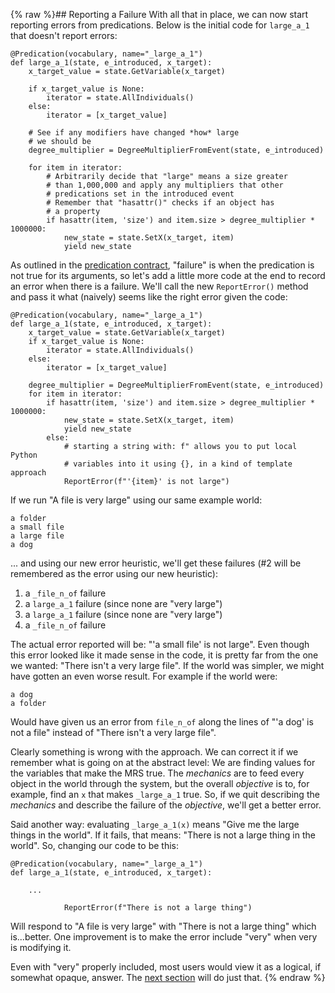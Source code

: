 {% raw %}## Reporting a Failure
With all that in place, we can now start reporting errors from predications. Below is the initial code for `large_a_1` that doesn't report errors: 

```
@Predication(vocabulary, name="_large_a_1")
def large_a_1(state, e_introduced, x_target):
    x_target_value = state.GetVariable(x_target)

    if x_target_value is None:
        iterator = state.AllIndividuals()
    else:
        iterator = [x_target_value]

    # See if any modifiers have changed *how* large
    # we should be
    degree_multiplier = DegreeMultiplierFromEvent(state, e_introduced)

    for item in iterator:
        # Arbitrarily decide that "large" means a size greater
        # than 1,000,000 and apply any multipliers that other
        # predications set in the introduced event
        # Remember that "hasattr()" checks if an object has
        # a property
        if hasattr(item, 'size') and item.size > degree_multiplier * 1000000:
            new_state = state.SetX(x_target, item)
            yield new_state
```

As outlined in the [predication contract](../devhowtoPredicationContract), "failure" is when the predication is not true for its arguments, so let's add a little more code at the end to record an error when there is a failure. We'll call the new `ReportError()` method and pass it what (naively) seems like the right error given the code:

```
@Predication(vocabulary, name="_large_a_1")
def large_a_1(state, e_introduced, x_target):
    x_target_value = state.GetVariable(x_target)
    if x_target_value is None:
        iterator = state.AllIndividuals()
    else:
        iterator = [x_target_value]
    
    degree_multiplier = DegreeMultiplierFromEvent(state, e_introduced)
    for item in iterator:
        if hasattr(item, 'size') and item.size > degree_multiplier * 1000000:
            new_state = state.SetX(x_target, item)
            yield new_state
        else:
            # starting a string with: f" allows you to put local Python
            # variables into it using {}, in a kind of template approach
            ReportError(f"'{item}' is not large")
```

If we run "A file is very large" using our same example world:

```
a folder
a small file
a large file
a dog
```

... and using our new error heuristic, we'll get these failures (#2 will be remembered as the error using our new heuristic):

1. a `_file_n_of` failure
2. a `large_a_1` failure (since none are "very large")
3. a `large_a_1` failure (since none are "very large")
4. a `_file_n_of` failure

The actual error reported will be: "'a small file' is not large". Even though this error looked like it made sense in the code, it is pretty far from the one we wanted: "There isn't a very large file".  If the world was simpler, we might have gotten an even worse result.  For example if the world were:
```
a dog
a folder
```
Would have given us an error from `file_n_of` along the lines of "'a dog' is not a file" instead of "There isn't a very large file". 

Clearly something is wrong with the approach. We can correct it if we remember what is going on at the abstract level: We are finding values for the variables that make the MRS true.  The *mechanics* are to feed every object in the world through the system, but the overall *objective* is to, for example, find an `x` that makes `_large_a_1` true. So, if we quit describing the *mechanics* and describe the failure of the *objective*, we'll get a better error.

Said another way: evaluating `_large_a_1(x)` means "Give me the large things in the world".  If it fails, that means: "There is not a large thing in the world". So, changing our code to be this:

```
@Predication(vocabulary, name="_large_a_1")
def large_a_1(state, e_introduced, x_target):
            
    ...
    
            ReportError(f"There is not a large thing")
```

Will respond to "A file is very large" with "There is not a large thing" which is...better. One improvement is to make the error include "very" when very is modifying it. 

Even with "very" properly included, most users would view it as a logical, if somewhat opaque, answer.  The [next section](../devhowtoConceptualFailures) will do just that.
<update date omitted for speed>{% endraw %}